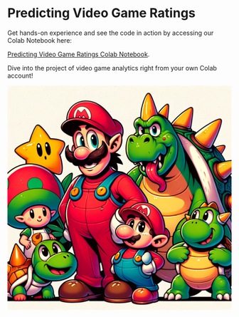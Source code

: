 # Predicting Video Game Ratings

Get hands-on experience and see the code in action by accessing our Colab Notebook here: 

[Predicting Video Game Ratings Colab Notebook](https://colab.research.google.com/drive/1It6EihqZjknlrYR6MYdw9Dg8Pyr8FayY?usp=sharing).

Dive into the project of video game analytics right from your own Colab account!


![Game characters](https://github.com/krishangupta33/Predicting-Video-Games-Ratings/blob/main/Whimsical%20Cartoon%20Characters.png)
